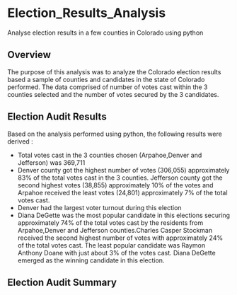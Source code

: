 # Election_Results_Analysis
Analyse election results in a few counties in Colorado using python

## Overview
The purpose of this analysis was to analyze the Colorado election results based a sample of counties and candidates in the state of Colorado performed. The data comprised of number of votes cast within the 3 counties selected and the number of votes secured by the 3 candidates.

## Election Audit Results
Based on the analysis performed using python, the following results were derived :

* Total votes cast in the 3 counties chosen (Arpahoe,Denver and Jefferson) was 369,711
* Denver county got the highest number of votes (306,055) approximately 83% of the total votes cast in the 3 counties. Jefferson county got the second highest votes (38,855) approximately 10% of the votes and Arpahoe received the least votes (24,801) approximately 7% of the total votes cast.
* Denver had the largest voter turnout during this election
* Diana DeGette was the most popular candidate in this elections securing approximately 74% of the total votes cast by the residents from Arpahoe,Denver and Jefferson counties.Charles Casper Stockman received the second highest number of votes with approximately 24% of the total votes cast. The least popular candidate was Raymon Anthony Doane with just about 3% of the votes cast. Diana DeGette emerged as the winning candidate in this election.

## Election Audit Summary








